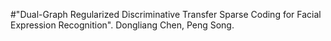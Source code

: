 #"Dual-Graph Regularized Discriminative Transfer Sparse Coding for Facial Expression Recognition". Dongliang Chen, Peng Song.
